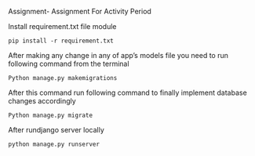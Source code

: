 Assignment-
Assignment  For Activity Period

Install requirement.txt file module

`pip install -r requirement.txt`

After making any change in any of app’s models file you need to run following command from the terminal

`Python manage.py makemigrations`
 
After this command run following command to finally implement database changes accordingly

`Python manage.py migrate`
 
 
 After rundjango server locally 
 
 `python manage.py runserver `
